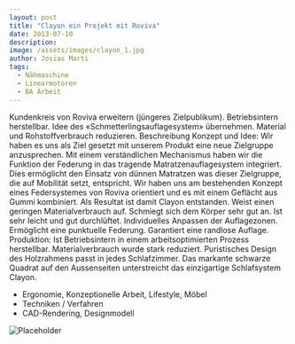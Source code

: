 ```yaml
---
layout: post
title: "Clayon ein Projekt mit Roviva"
date: 2013-07-10
description: 
image: /assets/images/clayon_1.jpg
author: Josias Marti
tags: 
  - Nähmaschine
  - Linearmotoren
  - BA Arbeit
---
```

Kundenkreis von Roviva erweitern (jüngeres Zielpublikum). Betriebsintern herstellbar. Idee des «Schmetterlingsauflagesystem» übernehmen. Material und Rohstoffverbrauch reduzieren.
Beschreibung
Konzept und Idee: Wir haben es uns als Ziel gesetzt mit unserem Produkt eine neue Zielgruppe anzusprechen. Mit einem verständlichen Mechanismus haben wir die Funktion der Federung in das tragende Matratzenauflagesystem integriert. Dies ermöglicht den Einsatz von dünnen Matratzen was dieser Zielgruppe, die auf Mobilität setzt, entspricht. Wir haben uns am bestehenden Konzept eines Federsystemes von Roviva orientiert und es mit einem Geflächt aus Gummi kombiniert. Als Resultat ist damit Clayon entstanden. Weist einen geringen Materialverbrauch auf. Schmiegt sich dem Körper sehr gut an. Ist sehr leicht und gut durchlüftet. Individuelles Anpassen der Auflagezonen. Ermöglicht eine punktuelle Federung. Garantiert eine randlose Auflage. Produktion: Ist Betriebsintern in einem arbeitsoptimierten Prozess herstellbar. Materialverbrauch wurde stark reduziert. Puristisches Design des Holzrahmens passt in jedes Schlafzimmer. Das markante schwarze Quadrat auf den Aussenseiten unterstreicht das einzigartige Schlafsystem Clayon.

* Ergonomie, Konzeptionelle Arbeit, Lifestyle, Möbel
* Techniken / Verfahren
* CAD-Rendering, Designmodell


![Placeholder](/assets/images/placeholder-2.jpg)
